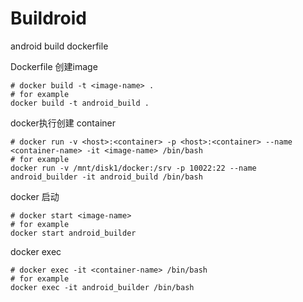 # Buildroid
android build dockerfile

Dockerfile 创建image

    # docker build -t <image-name> .
    # for example
    docker build -t android_build .
    
docker执行创建 container

    # docker run -v <host>:<container> -p <host>:<container> --name <container-name> -it <image-name> /bin/bash
    # for example
    docker run -v /mnt/disk1/docker:/srv -p 10022:22 --name android_builder -it android_build /bin/bash
    
docker 启动
    
    # docker start <image-name>
    # for example
    docker start android_builder

docker exec

    # docker exec -it <container-name> /bin/bash
    # for example
    docker exec -it android_builder /bin/bash
